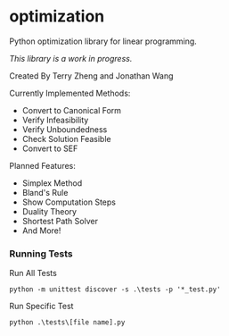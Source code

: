 # optimization
Python optimization library for linear programming.

*This library is a work in progress.*

Created By Terry Zheng and Jonathan Wang

Currently Implemented Methods:
* Convert to Canonical Form
* Verify Infeasibility
* Verify Unboundedness
* Check Solution Feasible
* Convert to SEF

Planned Features:
* Simplex Method
* Bland's Rule
* Show Computation Steps
* Duality Theory
* Shortest Path Solver
* And More!

### Running Tests

Run All Tests

`python -m unittest discover -s .\tests -p '*_test.py'`

Run Specific Test

`python .\tests\[file name].py`